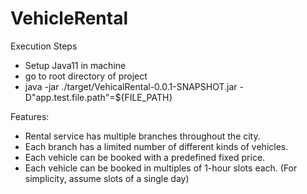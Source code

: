 # VehicleRental

Execution Steps
- Setup Java11 in machine
- go to root directory of project
- java -jar ./target/VehicalRental-0.0.1-SNAPSHOT.jar -D"app.test.file.path"=${FILE_PATH}

Features:
- Rental service has multiple branches throughout the city.
- Each branch has a limited number of different kinds of vehicles.
- Each vehicle can be booked with a predefined fixed price.
- Each vehicle can be booked in multiples of 1-hour slots each. (For simplicity, assume slots of a single day)